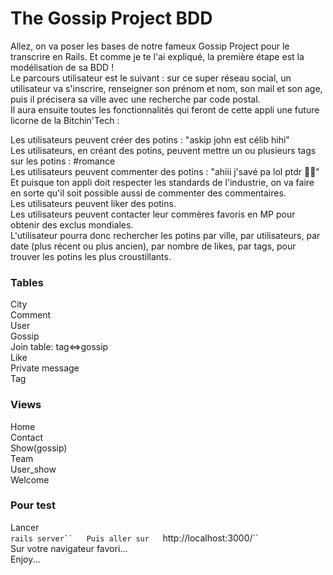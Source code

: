 # The Gossip Project BDD
Allez, on va poser les bases de notre fameux Gossip Project pour le transcrire en Rails. Et comme je te l'ai   expliqué, la première étape est la modélisation de sa BDD !  
Le parcours utilisateur est le suivant : sur ce super réseau social, un utilisateur va s'inscrire, renseigner   son prénom et nom, son mail et son age, puis il précisera sa ville avec une recherche par code postal.  
Il aura ensuite toutes les fonctionnalités qui feront de cette appli une future licorne de la Bitchin'Tech :  

Les utilisateurs peuvent créer des potins : "askip john est célib hihi"  
Les utilisateurs, en créant des potins, peuvent mettre un ou plusieurs tags sur les potins : #romance  
Les utilisateurs peuvent commenter des potins : "ahiii j'savé pa lol ptdr 💁‍♂️"  
Et puisque ton appli doit respecter les standards de l'industrie, on va faire en sorte qu'il soit possible aussi de commenter des commentaires.  
Les utilisateurs peuvent liker des potins.  
Les utilisateurs peuvent contacter leur commères favoris en MP pour obtenir des exclus mondiales.  
L'utilisateur pourra donc rechercher les potins par ville, par utilisateurs, par date (plus récent ou plus   ancien), par nombre de likes, par tags, pour trouver les potins les plus croustillants. 

### Tables

City    
Comment    
User  
Gossip    
Join table: tag<=>gossip  
Like  
Private message  
Tag   

### Views  

Home  
Contact  
Show(gossip)  
Team  
User_show  
Welcome  

### Pour test
Lancer   
```rails server``  
Puis aller sur  
```http://localhost:3000/``  
Sur votre navigateur favori...  
Enjoy...